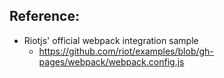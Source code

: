 Reference:
-----

- Riotjs' official webpack integration sample
  - https://github.com/riot/examples/blob/gh-pages/webpack/webpack.config.js
